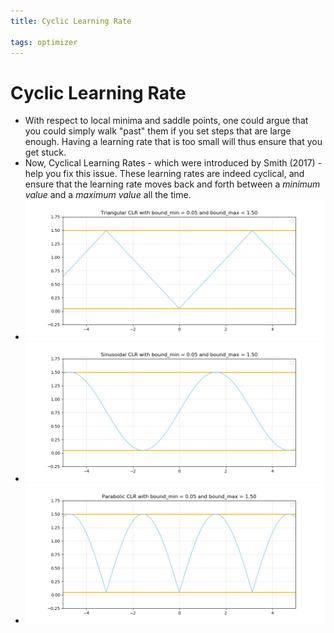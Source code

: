 ```yaml
---
title: Cyclic Learning Rate

tags: optimizer 
---
```


# Cyclic Learning Rate
- With respect to local minima and saddle points, one could argue that you could simply walk "past" them if you set steps that are large enough. Having a learning rate that is too small will thus ensure that you get stuck.
- Now, Cyclical Learning Rates - which were introduced by Smith (2017) - help you fix this issue. These learning rates are indeed cyclical, and ensure that the learning rate moves back and forth between a _minimum value_ and a _maximum value_ all the time.
- ![](assets/Pasted%20image%2020220626150653.png)
- ![](assets/Pasted%20image%2020220626150655.png)
- ![](assets/Pasted%20image%2020220626150701.png)



